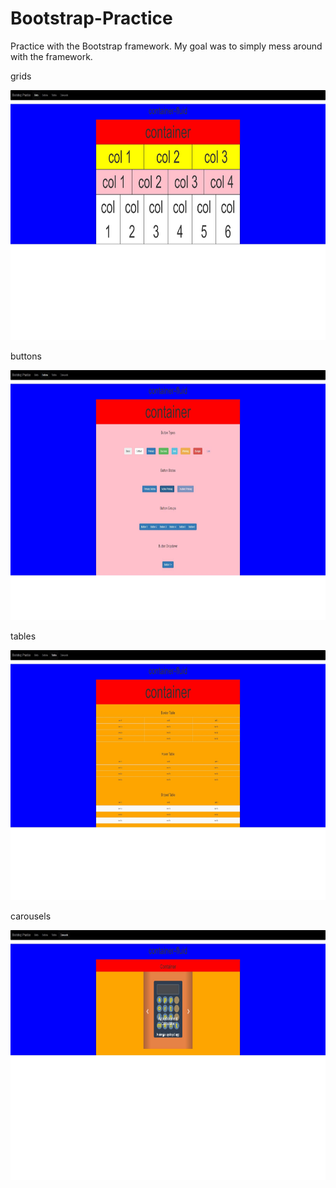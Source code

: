 # Bootstrap-Practice
Practice with the Bootstrap framework. My goal was to simply mess around with the framework. 

grids
<p><img src="indexpage.JPG" width="750" height="400"></p>
buttons
<p><img src="buttonpage.JPG" width="750" height="400"></p>
tables
<p><img src="tablepage.JPG" width="750" height="400"></p>
carousels
<p><img src="carouselpage.JPG" width="750" height="400"></p>
